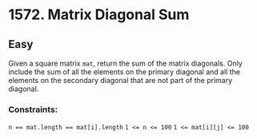 # 1572. Matrix Diagonal Sum

## Easy

Given a square matrix `mat`, return the sum of the matrix diagonals. Only include the sum of all the elements on the
primary diagonal and all the elements on the secondary diagonal that are not part of the primary diagonal.

### Constraints:

`n == mat.length == mat[i].length`
`1 <= n <= 100`
`1 <= mat[i][j] <= 100`